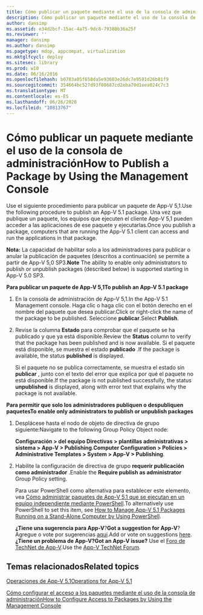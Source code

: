```yaml
---
title: Cómo publicar un paquete mediante el uso de la consola de administración
description: Cómo publicar un paquete mediante el uso de la consola de administración
author: dansimp
ms.assetid: e34d2bcf-15ac-4a75-9dc8-79380b36a25f
ms.reviewer: ''
manager: dansimp
ms.author: dansimp
ms.pagetype: mdop, appcompat, virtualization
ms.mktglfcycl: deploy
ms.sitesec: library
ms.prod: w10
ms.date: 06/16/2016
ms.openlocfilehash: b0783a05f658da5e93603e26dc7e9581d26b81f9
ms.sourcegitcommit: 354664bc527d93f80687cd2eba70d1eea024c7c3
ms.translationtype: MT
ms.contentlocale: es-ES
ms.lasthandoff: 06/26/2020
ms.locfileid: "10813767"
---
```

# <span data-ttu-id="37d3c-103">Cómo publicar un paquete mediante el uso de la consola de administración</span><span class="sxs-lookup"><span data-stu-id="37d3c-103">How to Publish a Package by Using the Management Console</span></span>


<span data-ttu-id="37d3c-104">Use el siguiente procedimiento para publicar un paquete de App-V 5,1.</span><span class="sxs-lookup"><span data-stu-id="37d3c-104">Use the following procedure to publish an App-V 5.1 package.</span></span> <span data-ttu-id="37d3c-105">Una vez que publique un paquete, los equipos que ejecuten el cliente App-V 5,1 pueden acceder a las aplicaciones de ese paquete y ejecutarlas.</span><span class="sxs-lookup"><span data-stu-id="37d3c-105">Once you publish a package, computers that are running the App-V 5.1 client can access and run the applications in that package.</span></span>

<span data-ttu-id="37d3c-106">**Nota:**  La capacidad de habilitar solo a los administradores para publicar o anular la publicación de paquetes (descritos a continuación) se permite a partir de App-V 5,0 SP3.</span><span class="sxs-lookup"><span data-stu-id="37d3c-106">**Note** The ability to enable only administrators to publish or unpublish packages (described below) is supported starting in App-V 5.0 SP3.</span></span>

 

**<span data-ttu-id="37d3c-107">Para publicar un paquete de App-V 5,1</span><span class="sxs-lookup"><span data-stu-id="37d3c-107">To publish an App-V 5.1 package</span></span>**

1.  <span data-ttu-id="37d3c-108">En la consola de administración de App-V 5,1.</span><span class="sxs-lookup"><span data-stu-id="37d3c-108">In the App-V 5.1 Management console.</span></span> <span data-ttu-id="37d3c-109">Haga clic o haga clic con el botón derecho en el nombre del paquete que desea publicar.</span><span class="sxs-lookup"><span data-stu-id="37d3c-109">Click or right-click the name of the package to be published.</span></span> <span data-ttu-id="37d3c-110">Seleccione **publicar**.</span><span class="sxs-lookup"><span data-stu-id="37d3c-110">Select **Publish**.</span></span>

2.  <span data-ttu-id="37d3c-111">Revise la columna **Estado** para comprobar que el paquete se ha publicado y que ya está disponible.</span><span class="sxs-lookup"><span data-stu-id="37d3c-111">Review the **Status** column to verify that the package has been published and is now available.</span></span> <span data-ttu-id="37d3c-112">Si el paquete está disponible, se muestra el estado **publicado** .</span><span class="sxs-lookup"><span data-stu-id="37d3c-112">If the package is available, the status **published** is displayed.</span></span>

    <span data-ttu-id="37d3c-113">Si el paquete no se publica correctamente, se muestra el estado sin **publicar** , junto con el texto del error que explica por qué el paquete no está disponible.</span><span class="sxs-lookup"><span data-stu-id="37d3c-113">If the package is not published successfully, the status **unpublished** is displayed, along with error text that explains why the package is not available.</span></span>

**<span data-ttu-id="37d3c-114">Para permitir que solo los administradores publiquen o despubliquen paquetes</span><span class="sxs-lookup"><span data-stu-id="37d3c-114">To enable only administrators to publish or unpublish packages</span></span>**

1.  <span data-ttu-id="37d3c-115">Desplácese hasta el nodo de objeto de directiva de grupo siguiente:</span><span class="sxs-lookup"><span data-stu-id="37d3c-115">Navigate to the following Group Policy Object node:</span></span>

    <span data-ttu-id="37d3c-116">**Configuración &gt; del equipo Directivas &gt; plantillas administrativas &gt; sistema &gt; App-V &gt; Publishing**.</span><span class="sxs-lookup"><span data-stu-id="37d3c-116">**Computer Configuration &gt; Policies &gt; Administrative Templates &gt; System &gt; App-V &gt; Publishing**.</span></span>

2.  <span data-ttu-id="37d3c-117">Habilite la configuración de directiva de grupo **requerir publicación como administrador** .</span><span class="sxs-lookup"><span data-stu-id="37d3c-117">Enable the **Require publish as administrator** Group Policy setting.</span></span>

    <span data-ttu-id="37d3c-118">Para usar PowerShell como alternativa para establecer este elemento, vea [Cómo administrar paquetes de App-V 5,1 que se ejecutan en un equipo independiente mediante PowerShell](how-to-manage-app-v-51-packages-running-on-a-stand-alone-computer-by-using-powershell.md#bkmk-admins-pub-pkgs).</span><span class="sxs-lookup"><span data-stu-id="37d3c-118">To alternatively use PowerShell to set this item, see [How to Manage App-V 5.1 Packages Running on a Stand-Alone Computer by Using PowerShell](how-to-manage-app-v-51-packages-running-on-a-stand-alone-computer-by-using-powershell.md#bkmk-admins-pub-pkgs).</span></span>

    <span data-ttu-id="37d3c-119">**¿Tiene una sugerencia para App-V**?</span><span class="sxs-lookup"><span data-stu-id="37d3c-119">**Got a suggestion for App-V**?</span></span> <span data-ttu-id="37d3c-120">Agregue o vote por sugerencias [aquí](http://appv.uservoice.com/forums/280448-microsoft-application-virtualization).</span><span class="sxs-lookup"><span data-stu-id="37d3c-120">Add or vote on suggestions [here](http://appv.uservoice.com/forums/280448-microsoft-application-virtualization).</span></span> **<span data-ttu-id="37d3c-121">¿Tiene un problema de App-V?</span><span class="sxs-lookup"><span data-stu-id="37d3c-121">Got an App-V issue?</span></span>** <span data-ttu-id="37d3c-122">Use el [Foro de TechNet de App-V](https://social.technet.microsoft.com/Forums/home?forum=mdopappv).</span><span class="sxs-lookup"><span data-stu-id="37d3c-122">Use the [App-V TechNet Forum](https://social.technet.microsoft.com/Forums/home?forum=mdopappv).</span></span>

## <span data-ttu-id="37d3c-123">Temas relacionados</span><span class="sxs-lookup"><span data-stu-id="37d3c-123">Related topics</span></span>


[<span data-ttu-id="37d3c-124">Operaciones de App-V 5.1</span><span class="sxs-lookup"><span data-stu-id="37d3c-124">Operations for App-V 5.1</span></span>](operations-for-app-v-51.md)

[<span data-ttu-id="37d3c-125">Cómo configurar el acceso a los paquetes mediante el uso de la consola de administración</span><span class="sxs-lookup"><span data-stu-id="37d3c-125">How to Configure Access to Packages by Using the Management Console</span></span>](how-to-configure-access-to-packages-by-using-the-management-console-51.md)

 

 





